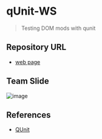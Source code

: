 # qUnit-WS

> Testing DOM mods with qunit

## Repository URL
- [web page](https://harsha4824.github.io/Qunit/ "https://harsha4824.github.io/Qunit/")
## Team Slide
![image](W4.png "My Team of four")
## References
- [QUnit](https://qunitjs.com/intro/#testing-the-dom-manipulation "https://qunitjs.com/intro/#testing-the-dom-manipulation")



